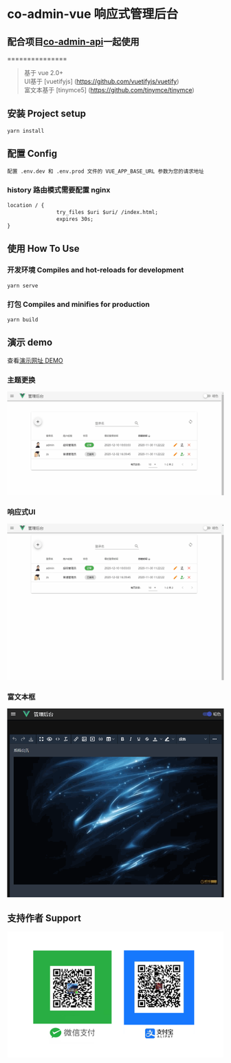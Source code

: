 co-admin-vue 响应式管理后台
===============

## 配合项目[co-admin-api](https://github.com/kekodmc/co-admin-api)一起使用
===============

> 基于 vue 2.0+ <br/>
> UI基于 [vuetifyjs] (https://github.com/vuetifyjs/vuetify) <br/>
> 富文本基于 [tinymce5] (https://github.com/tinymce/tinymce) <br/>

## 安装 Project setup
```
yarn install
```
## 配置 Config
```
配置 .env.dev 和 .env.prod 文件的 VUE_APP_BASE_URL 参数为您的请求地址
```
### history 路由模式需要配置 nginx
```
location / {
		        try_files $uri $uri/ /index.html;
		        expires 30s;
}
```

## 使用 How To Use

### 开发环境 Compiles and hot-reloads for development
```
yarn serve
```

### 打包 Compiles and minifies for production
```
yarn build
```
## 演示 demo

查看<a href="http://co-admin.kekodmc.com" target="_blank">演示网址 DEMO</a>

### 主题更换

![主题更换](https://raw.githubusercontent.com/kekodmc/co-admin-vue/master/public/theme.gif)

### 响应式UI

![响应式UI](https://raw.githubusercontent.com/kekodmc/co-admin-vue/master/public/responsive.gif)

### 富文本框 

![富文本框](https://raw.githubusercontent.com/kekodmc/co-admin-vue/master/public/tinymce5.gif)

## 支持作者 Support

![支持作者](https://raw.githubusercontent.com/kekodmc/co-admin-vue/master/public/support.png)
